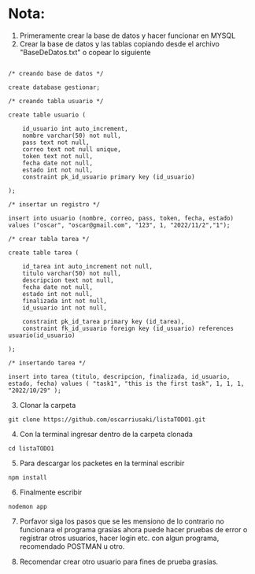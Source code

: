 # Nota:

1. Primeramente crear la base de datos y hacer funcionar en MYSQL
2. Crear la base de datos y las tablas copiando desde el archivo "BaseDeDatos.txt" o copear lo siguiente

```

/* creando base de datos */

create database gestionar;

/* creando tabla usuario */

create table usuario (

	id_usuario int auto_increment,
	nombre varchar(50) not null,
	pass text not null,
    correo text not null unique,
	token text not null,
	fecha date not null,
	estado int not null,
	constraint pk_id_usuario primary key (id_usuario)

);

/* insertar un registro */

insert into usuario (nombre, correo, pass, token, fecha, estado) values ("oscar", "oscar@gmail.com", "123", 1, "2022/11/2","1");

/* crear tabla tarea */

create table tarea (

    id_tarea int auto_increment not null,
    titulo varchar(50) not null,
    descripcion text not null,
    fecha date not null,
    estado int not null,
    finalizada int not null,
    id_usuario int not null,

    constraint pk_id_tarea primary key (id_tarea),
    constraint fk_id_usuario foreign key (id_usuario) references usuario(id_usuario)

);

/* insertando tarea */

insert into tarea (titulo, descripcion, finalizada, id_usuario, estado, fecha) values ( "task1", "this is the first task", 1, 1, 1, "2022/10/29" );
```

3. Clonar la carpeta

```
git clone https://github.com/oscarriusaki/listaTODO1.git
```

4. Con la terminal ingresar dentro de la carpeta clonada

```
cd listaTODO1
```

5. Para descargar los packetes en la terminal escribir

```
npm install
```

6. Finalmente escribir

```
nodemon app
```

7. Porfavor siga los pasos que se les mensiono de lo contrario no funcionara el programa grasias
   ahora puede hacer pruebas de error o registrar otros usuarios, hacer login etc. con algun programa,
   recomendado POSTMAN u otro.

8. Recomendar crear otro usuario para fines de prueba grasias.
